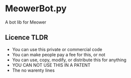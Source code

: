 # MeowerBot.py

A bot lib for Meower


## Licence TLDR

- You can use this private or commercial code
- You can make people pay a fee for this, or not 
- You can use, copy, modify, or distribute this for anything
- YOU CAN NOT USE THIS IN A PATENT
-  The no warenty lines
